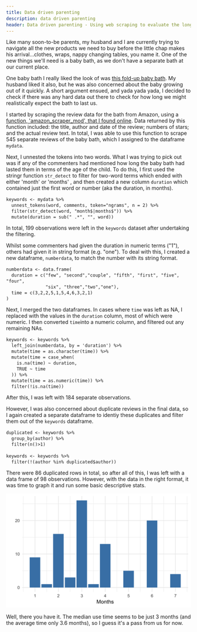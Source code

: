 ```yaml
---
title: Data driven parenting
description: data driven parenting
header: Data driven parenting - Using web scraping to evaluate the longevity of a baby bath
---
```


Like many soon-to-be parents, my husband and I are currently trying to navigate all the new products we need to buy before the little chap makes his arrival...clothes, wraps, nappy changing tables, you name it. One of the new things we'll need is a baby bath, as we don't have a separate bath at our current place. 

One baby bath I really liked the look of was [this fold-up baby bath](https://www.amazon.co.uk/Puj-PUJ-TUB-WHITE-The-Bathing-Tub/dp/B002WWF4IM). My husband liked it also, but he was also concerned about the baby growing out of it quickly. A short argument ensued, and yada yada yada, I decided to check if there was any hard data out there to check for how long we might realistically expect the bath to last us.

I started by scraping the review data for the bath from Amazon, using a [function, 'amazon_scraper_mod', that I found online](https://github.com/lhehnke/amazon-data). Data returned by this function included: the title, author and date of the review; numbers of stars; and the actual review text. In total, I was able to use this function to scrape 545 separate reviews of the baby bath, which I assigned to the dataframe `mydata`.

Next, I unnested the tokens into two words. What I was trying to pick out was if any of the commenters had mentioned how long the baby bath had lasted them in terms of the age of the child. To do this, I first used the stringr function `str_detect` to filter for two-word terms which ended with either 'month' or 'months' , and then created a new column `duration` which contained just the first word or number (aka the duration, in months).

```
keywords <- mydata %>%
  unnest_tokens(word, comments, token="ngrams", n = 2) %>%
  filter(str_detect(word, "month$|months$")) %>%
  mutate(duration = sub(" .*", "", word))
 ```

In total, 199 observations were left in the `keywords` dataset after undertaking the filtering.
 
Whilst some commenters had given the duration in numeric terms ("1"), others had given it in string format (e.g. "one"). To deal with this, I created a new dataframe, `numberdata`, to match the number with its string format.

```
numberdata <- data.frame(
  duration = c("few", "second","couple", "fifth", "first", "five", "four",
               "six", "three","two","one"),
  time = c(3,2,2,5,1,5,4,6,3,2,1)
)
```

Next, I merged the two dataframes. In cases where `time` was left as NA, I replaced with the values in the `duration` column, most of which were numeric. I then converted `time`into a numeric column, and filtered out any remaining NAs. 

```
keywords <- keywords %>%
  left_join(numberdata, by = 'duration') %>%
  mutate(time = as.character(time)) %>%
  mutate(time = case_when(
    is.na(time) ~ duration,
    TRUE ~ time
  )) %>%
  mutate(time = as.numeric(time)) %>%
  filter(!is.na(time))
``` 

After this, I was left with 184 separate observations.

However, I was also concerned about duplicate reviews in the final data, so I again created a separate dataframe to identiy these duplicates and filter them out of the `keywords` dataframe. 

```
duplicated <- keywords %>%
  group_by(author) %>%
  filter(n()>1)

keywords <- keywords %>%
  filter(!(author %in% duplicated$author))
```
There were 86 duplicated rows in total, so after all of this, I was left with a data frame of 98 observations. However, with the data in the right format, it was time to graph it and run some basic descriptive stats.

![alt text](https://raw.githubusercontent.com/bsuthersan/blog/gh-pages/New%20blog%20posts/babybathmonths.png)

Well, there you have it. The median use time seems to be just 3 months (and the average time only 3.6 months), so I guess it's a pass from us for now. 
